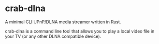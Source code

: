 # crab-dlna

A minimal CLI UPnP/DLNA media streamer written in Rust.

crab-dlna is a command line tool that allows you to play a local video file in your TV (or any other DLNA compatible device).
